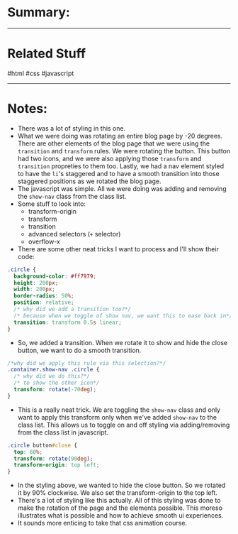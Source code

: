# Summary:
---
# Related Stuff
#html 
#css
#javascript 

---
# Notes:
- There was a lot of styling in this one.
- What we were doing was rotating an entire blog page by -20 degrees. There are other elements of the blog page that we were using the `transition` and `transform` rules. We were rotating the button. This button had two icons, and we were also applying those `transform` and `transition` propreties to them too. Lastly, we had a nav element styled to have the `li`'s staggered and to have a smooth transition into those staggered positions as we rotated the blog page.
- The javascript was simple. All we were doing was adding and removing the `show-nav` class from the class list.
- Some stuff to look into:
	- transform-origin
	- transform
	- transition
	- advanced selectors (`+` selector)
	- overflow-x
- There are some other neat tricks I want to process and I'll show their code:
```css
.circle {
  background-color: #ff7979;
  height: 200px;
  width: 200px;
  border-radius: 50%;
  position: relative; 
  /* why did we add a transition too?*/
  /* because when we toggle of show nav, we want this to ease back in*/
  transition: transform 0.5s linear;
}

```
- So, we added a transition. When we rotate it to show and hide the close button, we want to do a smooth transition.
```css
/*why did we apply this rule via this selection?*/
.container.show-nav .circle {
  /* why did we do this?*/
  /* to show the other icon*/
  transform: rotate(-70deg);
}

```
- This is a really neat trick. We are toggling the `show-nav` class and only want to apply this transform only when we've added `show-nav` to the class list. This allows us to toggle on and off styling via adding/removing from the class list in javascript.
```css
.circle button#close {
  top: 60%;
  transform: rotate(90deg);
  transform-origin: top left;
}
```
- In the styling above, we wanted to hide the close button. So we rotated it by 90% clockwise. We also set the transform-origin to the top left.
- There's a lot of styling like this actually. All of this styling was done to make the rotation of the page and the elements possible. This moreso illustrates what is possible and how to achieve smooth ui experiences.
- It sounds more enticing to take that css animation course.